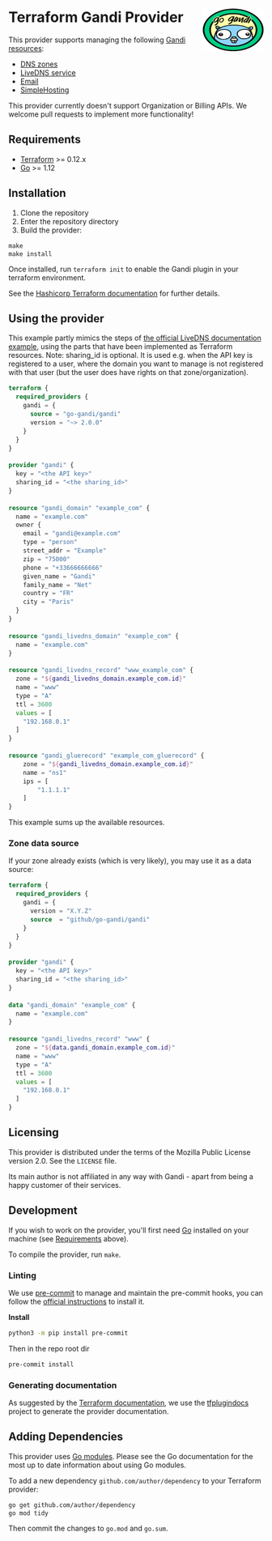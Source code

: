 # <a href="https://github.com/go-gandi/"><img align="right" src="./go-gandi.svg" alt="go-gandi community logo" title="go-gandi community" style="width: 120px; height: 84px;" width="120" height="84"/></a> Terraform Gandi Provider

This provider supports managing the following [Gandi
resources](https://api.gandi.net/docs/):

- [DNS zones](https://api.gandi.net/docs/domains/)
- [LiveDNS service](https://api.gandi.net/docs/livedns/)
- [Email](https://api.gandi.net/docs/email/)
- [SimpleHosting](https://api.gandi.net/docs/simplehosting/)

This provider currently doesn't support Organization or Billing APIs. We welcome pull requests to implement more functionality!

## Requirements

- [Terraform](https://www.terraform.io/downloads.html) >= 0.12.x
- [Go](https://golang.org/doc/install) >= 1.12

## Installation

1. Clone the repository
1. Enter the repository directory
1. Build the provider:

```shell
make
make install
```

Once installed, run `terraform init` to enable the Gandi plugin in your terraform environment.

See the [Hashicorp Terraform documentation](https://www.terraform.io/docs/plugins/basics.html#installing-plugins) for further details.

## Using the provider

This example partly mimics the steps of [the official LiveDNS documentation example](http://doc.livedns.gandi.net/#quick-example), using the parts that have been implemented as Terraform resources.
Note: sharing_id is optional. It is used e.g. when the API key is registered to a user, where the domain you want to manage is not registered with that user (but the user does have rights on that zone/organization).

```terraform
terraform {
  required_providers {
    gandi = {
      source = "go-gandi/gandi"
      version = "~> 2.0.0"
    }
  }
}

provider "gandi" {
  key = "<the API key>"
  sharing_id = "<the sharing_id>"
}

resource "gandi_domain" "example_com" {
  name = "example.com"
  owner {
    email = "gandi@example.com"
    type = "person"
    street_addr = "Example"
    zip = "75000"
    phone = "+33666666666"
    given_name = "Gandi"
    family_name = "Net"
    country = "FR"
    city = "Paris"
  }
}

resource "gandi_livedns_domain" "example_com" {
  name = "example.com"
}

resource "gandi_livedns_record" "www_example_com" {
  zone = "${gandi_livedns_domain.example_com.id}"
  name = "www"
  type = "A"
  ttl = 3600
  values = [
    "192.168.0.1"
  ]
}

resource "gandi_gluerecord" "example_com_gluerecord" {
    zone = "${gandi_livedns_domain.example_com.id}"
    name = "ns1"
    ips = [
        "1.1.1.1"
    ]
}
```

This example sums up the available resources.

### Zone data source

If your zone already exists (which is very likely), you may use it as a data source:

```terraform
terraform {
  required_providers {
    gandi = {
      version = "X.Y.Z"
      source  = "github/go-gandi/gandi"
    }
  }
}

provider "gandi" {
  key = "<the API key>"
  sharing_id = "<the sharing_id>"
}

data "gandi_domain" "example_com" {
  name = "example.com"
}

resource "gandi_livedns_record" "www" {
  zone = "${data.gandi_domain.example_com.id}"
  name = "www"
  type = "A"
  ttl = 3600
  values = [
    "192.168.0.1"
  ]
}
```

## Licensing

This provider is distributed under the terms of the Mozilla Public License version 2.0. See the `LICENSE` file.

Its main author is not affiliated in any way with Gandi - apart from being a happy customer of their services.

## Development

If you wish to work on the provider, you'll first need [Go](http://www.golang.org) installed on your machine (see [Requirements](#requirements) above).

To compile the provider, run `make`.

### Linting

We use [pre-commit](https://pre-commit.com/) to manage and maintain the pre-commit hooks, you can follow the [official instructions](https://pre-commit.com/#install) to install it.

**Install**

```bash
python3 -m pip install pre-commit
```

Then in the repo root dir

```bash
pre-commit install
```

### Generating documentation

As suggested by the [Terraform
documentation](https://www.terraform.io/docs/registry/providers/docs.html#generating-documentation),
we use the
[tfplugindocs](https://github.com/hashicorp/terraform-plugin-docs)
project to generate the provider documentation.

## Adding Dependencies

This provider uses [Go modules](https://github.com/golang/go/wiki/Modules).
Please see the Go documentation for the most up to date information about using Go modules.

To add a new dependency `github.com/author/dependency` to your Terraform provider:

```shell
go get github.com/author/dependency
go mod tidy
```

Then commit the changes to `go.mod` and `go.sum`.
